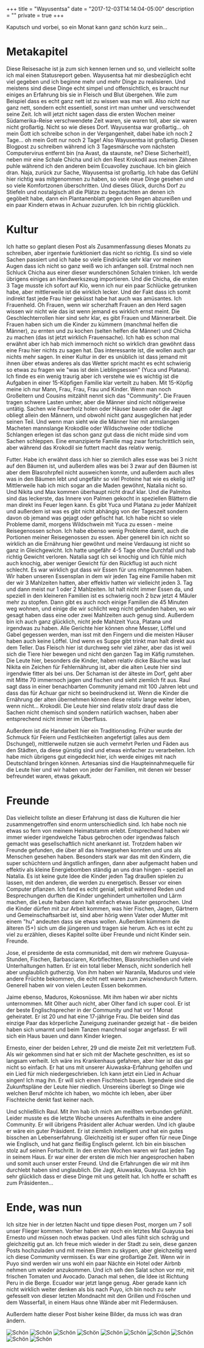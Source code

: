 +++
title = "Wayusentsa"
date = "2017-12-03T14:14:04-05:00"
description = ""
private = true
+++

Kaputsch und vorbei, so ein Monat kann ganz schön kurz sein...

# Metakapitel

Diese Reisesache ist ja zum sich kennen lernen und so, und vielleicht sollte ich mal einen Statusreport geben. Wayusentsa hat mir diesbezüglich echt viel gegeben und ich beginne mehr und mehr Dinge zu realisieren. Und meistens sind diese Dinge echt simpel und offensichtlich, es braucht nur einiges an Erfahrung bis sie in Fleisch und Blut übergehen. Wie zum Beispiel dass es echt ganz nett ist zu wissen was man will. Also nicht nur ganz nett, sondern echt essentiell, sonst irrt man umher und verschwendet seine Zeit. Ich will jetzt nicht sagen dass die ersten Wochen meiner Südamerika-Reise verschwendete Zeit waren, sie waren toll, aber sie waren nicht großartig. Nicht so wie dieses Dorf. Wayusentsa war großartig... oh mein Gott ich schreibe schon in der Vergangenheit, dabei habe ich noch 2 Tage... oh mein Gott nur noch 2 Tage! Also Wayusentsa ist großartig. Diesen Blogpost zu schreiben während ich 3 Tagesmärsche vom nächsten Computervirus entfernt bin (na Avast, da staunste, ne? Diese Sicherheit!), neben mir eine Schale Chicha und ich den Rest Krokodil aus meinen Zähnen puhle während ich den anderen beim Ecuavolley zuschaue. Ich bin gleich dran. Naja, zurück zur Sache, Wayusentsa ist großartig. Ich habe das Gefühl hier richtig was mitgenommen zu haben, so viele neue Dinge gesehen und so viele Komfortzonen überschritten. Und dieses Glück, durchs Dorf zu Stiefeln und nostalgisch all die Plätze zu begutachten an denen ich gegöbelt habe, dann ein Plantanenblatt gegen den Regen abzureißen und ein paar Kindern etwas in Achuar zuzurufen. Ich bin richtig glücklich.

# Kultur

Ich hatte so geplant diesen Post als Zusammenfassung dieses Monats zu schreiben, aber irgentwie funktioniert das nicht so richtig. Es sind so viele Sachen passiert und ich habe so viele Eindrücke sehr klar vor meinen Augen dass ich nicht so ganz weiß wo ich anfangen soll. Erstmal noch nen Schluck Chicha aus einer dieser wunderschönen Schalen trinken. Ich werde übrigens einiges an Handwerkszeug importieren. Und die Chicha, die ersten 3 Tage musste ich sofort auf Klo, wenn ich nur ein paar Schlücke getrunken habe, aber mittlerweile ist die wirklich lecker. Und der Fakt dass ich somit indirekt fast jede Frau hier geküsst habe hat auch was amüsantes. Ich Frauenheld. Oh Frauen, wenn wir scherzhaft Frauen an den Herd sagen wissen wir nicht wie das ist wenn jemand es wirklich ernst meint. Die Geschlechterrollen hier sind sehr klar, es gibt Frauen und Männerarbeit. Die Frauen haben sich um die Kinder zu kümmern (manchmal helfen die Männer), zu ernten und zu kochen (selten helfen die Männer) und Chicha zu machen (das ist jetzt wirklich Frauensache). Ich hab es schon mal erwähnt aber ich hab mich immernoch nicht so wirklich dran gewöhnt dass eine Frau hier nichts zu sagen hat. Das interessante ist, die wollen auch gar nichts mehr sagen. In einer Kultur in der es unüblich ist dass jemand mit ihnen über etwas anderes als das Wetter spricht macht es echt schwierig so etwas zu fragen wie "was ist dein Lieblingsessen" (Yuca und Platana). Ich finde es ein wenig traurig aber ich verstehe wie es wichtig ist die Aufgaben in einer 15-Köpfigen Familie klar verteilt zu haben. Mit 15-Köpfig meine ich nur Mann, Frau, Frau, Frau und Kinder. Wenn man noch Großeltern und Cousins mitzählt nennt sich das "Community". Die Frauen tragen schwere Lasten umher, aber die Männer sind nicht nötigerweise untätig. Sachen wie Feuerholz holen oder Häuser bauen oder die Jagt obliegt allein den Männern, und obwohl nicht ganz ausgeglichen hat jeder seinen Teil. Und wenn man sieht wie die Männer hier mit armslangen Macheten mannslange Krokodile oder Wildschweine oder tödliche Schlangen erlegen ist das schon ganz gut dass die nicht müde sind vom Sachen schleppen. Eine emanzipierte Familie mag zwar fortschrittlich sein, aber während das Krokodil sie futtert macht das relativ wenig. 

Futter. Habe ich erwähnt dass ich hier so ziemlich alles esse was bei 3 nicht auf den Bäumen ist, und außerdem alles was bei 3 zwar auf den Bäumen ist aber dem Blasrohrpfeil nicht ausweichen konnte, und außerdem auch alles was in den Bäumen lebt und ungefähr so viel Proteine hat wie es ekelig ist? Mittlerweile hab ich mich sogar an die Maden gewöhnt, Natalia nicht so. Und Nikita und Max kommen überhaupt nicht drauf klar. Und die Palmitos sind das leckerste, das Innere von Palmen gekocht in speziellen Blättern die man direkt ins Feuer legen kann. Es gibt Yuca und Platana zu jeder Mahlzeit und außerdem ist was es gibt nicht abhängig von der Tageszeit sondern davon ob jemand was gejagt oder gefischt hat. Ich habe nicht so viele Probleme damit, morgens Wildschwein mit Yuca zu essen - meine Reisegenossen schon. Ich habe ebenso wenig Probleme damit, auch die Portionen meiner Reisegenossen zu essen. Aber generell bin ich nicht so wirklich an die Ernährung hier gewöhnt und meine Verdauung ist nicht so ganz in Gleichgewicht. Ich hatte ungefähr 4-5 Tage ohne Durchfall und hab richtig Gewicht verloren. Natalia sagt ich sei knochig und ich fühle mich auch knochig, aber weniger Gewicht für den Rückflug ist auch nicht schlecht. Es war wirklich gut dass wir Essen für uns mitgenommen haben. Wir haben unseren Essensplan in dem wir jeden Tag eine Familie haben mit der wir 3 Mahlzeiten hatten, aber effektiv hatten wir vielleicht jeden 3. Tag und dann meist nur 1 oder 2 Mahlzeiten. Ist halt nicht immer Essen da, und speziell in den kleineren Familien ist es schwierig noch 2 bzw jetzt 4 Mäuler mehr zu stopfen. Dann gibt es auch noch einige Familien die 45 Minuten weg wohnen, und einige die wir schlicht weg nicht gefunden haben, wo wir gesagt haben dass eine oder zwei Mahlzeiten auch genug sind. Außerdem bin ich auch ganz glücklich, nicht jede Mahlzeit Yuca, Platana und irgendwas zu haben. Alle Gerichte hier können ohne Messer, Löffel und Gabel gegessen werden, man isst mit den Fingern und die meisten Häuser haben auch keine Löffel. Und wenn es Suppe gibt trinkt man halt direkt aus dem Teller. Das Fleisch hier ist durchweg sehr viel zäher, aber das ist weil sich die Tiere hier bewegen und nicht den ganzen Tag im Käfig rumstehen. Die Leute hier, besonders die Kinder, haben relativ dicke Bäuche was laut Nikita ein Zeichen für Fehlernährung ist, aber die alten Leute hier sind irgendwie fitter als bei uns. Der Schaman ist der älteste im Dorf, geht aber mit Mitte 70 immernoch jagen und fischen und sieht ziemlich fit aus. Raul sagt dass in einer benachbarten Community jemand mit 100 Jahren lebt und dass das für Achuar gar nicht so beeindruckend ist. Wenn die Kinder die Ernährung der alten übernehmen können diese relativ lange weiter leben, wenn nicht... Krokodil. Die Leute hier sind relativ stolz drauf dass die Sachen nicht chemisch sind sondern natürlich wachsen, haben aber entsprechend nicht immer im Überfluss.

Außerdem ist die Handarbeit hier ein Traditionsding. Früher wurde der Schmuck für Feiern und Festlichkeiten angefertigt (alles aus dem Dschungel), mittlerweile nutzen sie auch vermehrt Perlen und Fäden aus den Städten, da diese günstig sind und etwas einfacher zu verarbeiten. Ich habe mich übrigens gut eingedeckt hier, ich werde einiges mit nach Deutschland bringen können. Artesanias sind die Haupteinnahmequelle für die Leute hier und wir haben von jeder der Familien, mit denen wir besser befreundet waren, etwas gekauft.

# Freunde

Das vielleicht tollste an dieser Erfahrung ist dass die Kulturen die hier zusammengetroffen sind enorm unterschiedlich sind. Ich habe noch nie etwas so fern von meinem Heimatstamm erlebt. Entsprechend haben wir immer wieder irgendwelche Tabus gebrochen oder irgendwas falsch gemacht was gesellschaftlich nicht anerkannt ist. Trotzdem haben wir Freunde gefunden, die über all das hinwegsehen konnten und uns als Menschen gesehen haben. Besonders stark war das mit den Kindern, die super schüchtern und ängstlich anfingen, dann aber aufgemacht haben und effektiv als kleine Energiebomben ständig an uns dran hingen - speziell an Natalia. Es ist keine gute Idee die Kinder jeden Tag draußen spielen zu lassen, mit den anderen, die werden zu energetisch. Besser vor einen Computer pflanzen. Ich fand es echt genial, selbst während Reden und Besprechungen durften die Kinder ungehindert umhertollen und Lärm machen, die Leute haben dann halt einfach etwas lauter gesprochen. Und die Kinder dürfen mit zur Arbeit kommen, was hier Fischen, Jagen, Gärtnern und Gemeinschaftsarbeit ist, sind aber hörig wenn Vater oder Mutter mit einem "hu" andeuten dass sie etwas wollen. Außerdem kümmern die älteren (5+) sich um die jüngeren und tragen sie herum. Ach es ist echt zu viel zu erzählen, dieses Kapitel sollte über Freunde und nicht Kinder sein. Freunde.

Jose, el presidente de esta communidad, mit dem wir mehrere Guayusa-Stunden, Fischen, Barbasciaren, Korbflechten, Blasrohrschießen und viele Unterhaltungen hatten. Er ist ein total lieber Mensch, nicht sonderlich hell aber unglaublich gutherzig. Von ihm haben wir Naranila, Maduros und viele andere Früchte bekommen, die echt nett waren zum zwischendurch futtern. Generell haben wir von vielen Leuten Essen bekommen.

Jaime ebenso, Maduros, Kokosnüsse. Mit ihm haben wir aber nichts unternommen. Mit Olher auch nicht, aber Olher fand ich super cool. Er ist der beste Englischsprecher in der Community und hat vor 1 Monat geheiratet. Er ist 20 und hat eine 17-jährige Frau. Die beiden sind das einzige Paar das körperliche Zuneigung zueinander gezeigt hat - die beiden haben sich umarmt und beim Tanzen manchmal sogar angefasst. Er will sich ein Haus bauen und dann Kinder kriegen.

Ernesto, einer der beiden Lehrer, 29 und die meiste Zeit mit verletztem Fuß. Als wir gekommen sind hat er sich mit der Machete geschnitten, es ist so langsam verheilt. Ich wäre ins Krankenhaus gefahren, aber hier ist das gar nicht so einfach. Er hat uns mit unserer Aiuwaska-Erfahrung geholfen und ein Lied für mich niedergeschrieben. Ich kann jetzt ein Lied in Achuar singen! Ich mag ihn. Er will sich einen Fischteich bauen. Irgendwie sind die Zukunftspläne der Leute hier niedlich. Unsereins überlegt so Dinge wie welchen Beruf möchte ich haben, wo möchte ich leben, aber über Fischteiche denkt fast keiner nach.

Und schließlich Raul. Mit ihm hab ich mich am meißten verbunden gefühlt. Leider musste es die letzte Woche unseres Aufenthalts in eine andere Community. Er will übrigens Präsident aller Achuar werden. Und ich glaube er wäre ein guter Präsident. Er ist ziemlich intelligent und hat ein gutes bisschen an Lebenserfahrung. Gleichzeitig ist er super offen für neue Dinge wie Englisch, und hat ganz fleißig Englisch gelernt. Ich bin ein bisschen stolz auf seinen Fortschritt. In den ersten Wochen waren wir fast jeden Tag in seinem Haus. Er war einer der ersten die mich hier angesprochen haben und somit auch unser erster Freund. Und die Erfahrungen die wir mit ihm durchlebt haben sind unglaublich. Die Jagt, Aiuwaska, Guayusa. Ich bin sehr glücklich dass er diese Dinge mit uns geteilt hat. Ich hoffe er schafft es zum Präsidenten...


# Ende, was nun

Ich sitze hier in der letzten Nacht und tippe diesen Post, morgen um 7 soll unser Flieger kommen. Vorher haben wir noch ein letztes Mal Guayusa bei Ernesto und müssen noch etwas packen. Und alles fühlt sich schräg und gleichzeitig gut an. Ich freue mich wieder in der Stadt zu sein, diese ganzen Posts hochzuladen und mit meinen Eltern zu skypen, aber gleichzeitig werd ich diese Community vermissen. Es war eine großartige Zeit. Wenn wir in Puyo sind werden wir uns wohl ein paar Nächte ein Hotel oder Airbnb nehmen um wieder anzukommen. Und ich seh den Salat schon vor mir, mit frischen Tomaten und Avocado. Danach mal sehen, die Idee ist Richtung Peru in die Berge. Ecuador war jetzt lange genug. Aber gerade kann ich nicht wirklich weiter denken als bis nach Puyo, ich bin noch zu sehr gefesselt von dieser letzten Mondnacht mit den Grillen und Fröschen und dem Wasserfall, in einem Haus ohne Wände aber mit Fledermäusen. 

Außerdem hatte dieser Post bisher keine Bilder, da muss ich was dran ändern.

![Schön](/travels/ecuador/wayusentsa1.jpg)
![Schön](/travels/ecuador/wayusentsa2.jpg)
![Schön](/travels/ecuador/wayusentsa3.jpg)
![Schön](/travels/ecuador/wayusentsa4.jpg)
![Schön](/travels/ecuador/wayusentsa5.jpg)
![Schön](/travels/ecuador/wayusentsa6.jpg)
![Schön](/travels/ecuador/wayusentsa7.jpg)
![Schön](/travels/ecuador/wayusentsa8.jpg)
![Schön](/travels/ecuador/wayusentsa9.jpg)
![Schön](/travels/ecuador/wayusentsa10.jpg)
